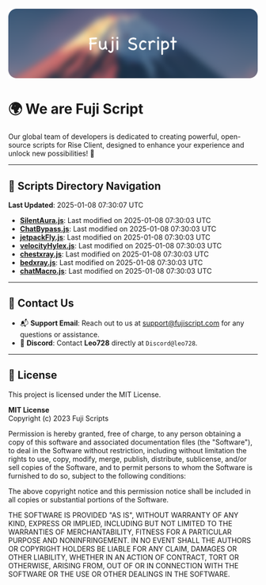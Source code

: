![Banner](.github/b.webp)

# 🌍 **We are Fuji Script**

Our global team of developers is dedicated to creating powerful, open-source scripts for Rise Client, designed to enhance your experience and unlock new possibilities! 🌟

---
<!-- SCRIPTS_NAVIGATION_START -->
## 📂 **Scripts Directory Navigation**

**Last Updated**: 2025-01-08 07:30:07 UTC

- **[SilentAura.js](scripts/SilentAura.js)**: Last modified on 2025-01-08 07:30:03 UTC
- **[ChatBypass.js](scripts/ChatBypass.js)**: Last modified on 2025-01-08 07:30:03 UTC
- **[jetpackFly.js](scripts/jetpackFly.js)**: Last modified on 2025-01-08 07:30:03 UTC
- **[velocityHylex.js](scripts/velocityHylex.js)**: Last modified on 2025-01-08 07:30:03 UTC
- **[chestxray.js](scripts/chestxray.js)**: Last modified on 2025-01-08 07:30:03 UTC
- **[bedxray.js](scripts/bedxray.js)**: Last modified on 2025-01-08 07:30:03 UTC
- **[chatMacro.js](scripts/chatMacro.js)**: Last modified on 2025-01-08 07:30:03 UTC

<!-- SCRIPTS_NAVIGATION_END -->

---

## 💬 **Contact Us**  
- 📬 **Support Email**: Reach out to us at [support@fujiscript.com](mailto:support@fujiscript.com) for any questions or assistance.  
- 💬 **Discord**: Contact **Leo728** directly at `Discord@leo728`.

---

## 📜 **License**

This project is licensed under the MIT License.  

**MIT License**  
Copyright (c) 2023 Fuji Scripts  

Permission is hereby granted, free of charge, to any person obtaining a copy of this software and associated documentation files (the "Software"), to deal in the Software without restriction, including without limitation the rights to use, copy, modify, merge, publish, distribute, sublicense, and/or sell copies of the Software, and to permit persons to whom the Software is furnished to do so, subject to the following conditions:  

The above copyright notice and this permission notice shall be included in all copies or substantial portions of the Software.  

THE SOFTWARE IS PROVIDED "AS IS", WITHOUT WARRANTY OF ANY KIND, EXPRESS OR IMPLIED, INCLUDING BUT NOT LIMITED TO THE WARRANTIES OF MERCHANTABILITY, FITNESS FOR A PARTICULAR PURPOSE AND NONINFRINGEMENT. IN NO EVENT SHALL THE AUTHORS OR COPYRIGHT HOLDERS BE LIABLE FOR ANY CLAIM, DAMAGES OR OTHER LIABILITY, WHETHER IN AN ACTION OF CONTRACT, TORT OR OTHERWISE, ARISING FROM, OUT OF OR IN CONNECTION WITH THE SOFTWARE OR THE USE OR OTHER DEALINGS IN THE SOFTWARE.  
